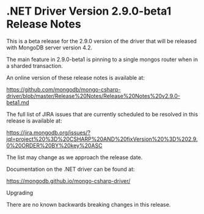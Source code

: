 # .NET Driver Version 2.9.0-beta1 Release Notes

This is a beta release for the 2.9.0 version of the driver that will be released with MongoDB server version 4.2.

The main feature in 2.9.0-beta1 is pinning to a single mongos router when in a sharded transaction.

An online version of these release notes is available at:

https://github.com/mongodb/mongo-csharp-driver/blob/master/Release%20Notes/Release%20Notes%20v2.9.0-beta1.md

The full list of JIRA issues that are currently scheduled to be resolved in this release is available at:

https://jira.mongodb.org/issues/?jql=project%20%3D%20CSHARP%20AND%20fixVersion%20%3D%202.9.0%20ORDER%20BY%20key%20ASC

The list may change as we approach the release date.

Documentation on the .NET driver can be found at:

https://mongodb.github.io/mongo-csharp-driver/

Upgrading

There are no known backwards breaking changes in this release.
